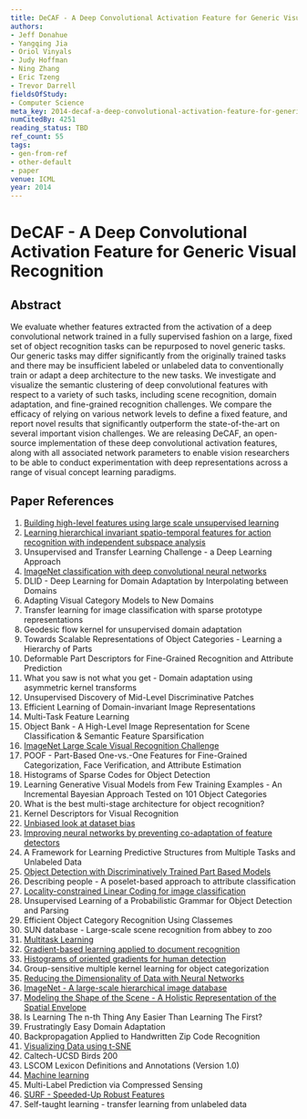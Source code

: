 ```yaml
---
title: DeCAF - A Deep Convolutional Activation Feature for Generic Visual Recognition
authors:
- Jeff Donahue
- Yangqing Jia
- Oriol Vinyals
- Judy Hoffman
- Ning Zhang
- Eric Tzeng
- Trevor Darrell
fieldsOfStudy:
- Computer Science
meta_key: 2014-decaf-a-deep-convolutional-activation-feature-for-generic-visual-recognition
numCitedBy: 4251
reading_status: TBD
ref_count: 55
tags:
- gen-from-ref
- other-default
- paper
venue: ICML
year: 2014
---
```


# DeCAF - A Deep Convolutional Activation Feature for Generic Visual Recognition

## Abstract

We evaluate whether features extracted from the activation of a deep convolutional network trained in a fully supervised fashion on a large, fixed set of object recognition tasks can be repurposed to novel generic tasks. Our generic tasks may differ significantly from the originally trained tasks and there may be insufficient labeled or unlabeled data to conventionally train or adapt a deep architecture to the new tasks. We investigate and visualize the semantic clustering of deep convolutional features with respect to a variety of such tasks, including scene recognition, domain adaptation, and fine-grained recognition challenges. We compare the efficacy of relying on various network levels to define a fixed feature, and report novel results that significantly outperform the state-of-the-art on several important vision challenges. We are releasing DeCAF, an open-source implementation of these deep convolutional activation features, along with all associated network parameters to enable vision researchers to be able to conduct experimentation with deep representations across a range of visual concept learning paradigms.

## Paper References

1. [Building high-level features using large scale unsupervised learning](2013-building-high-level-features-using-large-scale-unsupervised-learning)
2. [Learning hierarchical invariant spatio-temporal features for action recognition with independent subspace analysis](2011-learning-hierarchical-invariant-spatio-temporal-features-for-action-recognition-with-independent-subspace-analysis)
3. Unsupervised and Transfer Learning Challenge - a Deep Learning Approach
4. [ImageNet classification with deep convolutional neural networks](2012-imagenet-classification-with-deep-convolutional-neural-networks)
5. DLID - Deep Learning for Domain Adaptation by Interpolating between Domains
6. Adapting Visual Category Models to New Domains
7. Transfer learning for image classification with sparse prototype representations
8. Geodesic flow kernel for unsupervised domain adaptation
9. Towards Scalable Representations of Object Categories - Learning a Hierarchy of Parts
10. Deformable Part Descriptors for Fine-Grained Recognition and Attribute Prediction
11. What you saw is not what you get - Domain adaptation using asymmetric kernel transforms
12. Unsupervised Discovery of Mid-Level Discriminative Patches
13. Efficient Learning of Domain-invariant Image Representations
14. Multi-Task Feature Learning
15. Object Bank - A High-Level Image Representation for Scene Classification & Semantic Feature Sparsification
16. [ImageNet Large Scale Visual Recognition Challenge](2015-imagenet-large-scale-visual-recognition-challenge)
17. POOF - Part-Based One-vs.-One Features for Fine-Grained Categorization, Face Verification, and Attribute Estimation
18. Histograms of Sparse Codes for Object Detection
19. Learning Generative Visual Models from Few Training Examples - An Incremental Bayesian Approach Tested on 101 Object Categories
20. What is the best multi-stage architecture for object recognition?
21. Kernel Descriptors for Visual Recognition
22. [Unbiased look at dataset bias](2011-unbiased-look-at-dataset-bias)
23. [Improving neural networks by preventing co-adaptation of feature detectors](2012-improving-neural-networks-by-preventing-co-adaptation-of-feature-detectors)
24. A Framework for Learning Predictive Structures from Multiple Tasks and Unlabeled Data
25. [Object Detection with Discriminatively Trained Part Based Models](2009-object-detection-with-discriminatively-trained-part-based-models)
26. Describing people - A poselet-based approach to attribute classification
27. [Locality-constrained Linear Coding for image classification](2010-locality-constrained-linear-coding-for-image-classification)
28. Unsupervised Learning of a Probabilistic Grammar for Object Detection and Parsing
29. Efficient Object Category Recognition Using Classemes
30. SUN database - Large-scale scene recognition from abbey to zoo
31. [Multitask Learning](2004-multitask-learning)
32. [Gradient-based learning applied to document recognition](1998-gradient-based-learning-applied-to-document-recognition)
33. [Histograms of oriented gradients for human detection](2005-histograms-of-oriented-gradients-for-human-detection)
34. Group-sensitive multiple kernel learning for object categorization
35. [Reducing the Dimensionality of Data with Neural Networks](2006-reducing-the-dimensionality-of-data-with-neural-networks)
36. [ImageNet - A large-scale hierarchical image database](2009-imagenet-a-large-scale-hierarchical-image-database)
37. [Modeling the Shape of the Scene - A Holistic Representation of the Spatial Envelope](2004-modeling-the-shape-of-the-scene-a-holistic-representation-of-the-spatial-envelope)
38. Is Learning The n-th Thing Any Easier Than Learning The First?
39. Frustratingly Easy Domain Adaptation
40. Backpropagation Applied to Handwritten Zip Code Recognition
41. [Visualizing Data using t-SNE](2008-visualizing-data-using-t-sne)
42. Caltech-UCSD Birds 200
43. LSCOM Lexicon Definitions and Annotations (Version 1.0)
44. [Machine learning](1996-machine-learning)
45. Multi-Label Prediction via Compressed Sensing
46. [SURF - Speeded-Up Robust Features](2009-surf-speeded-up-robust-features)
47. Self-taught learning - transfer learning from unlabeled data
